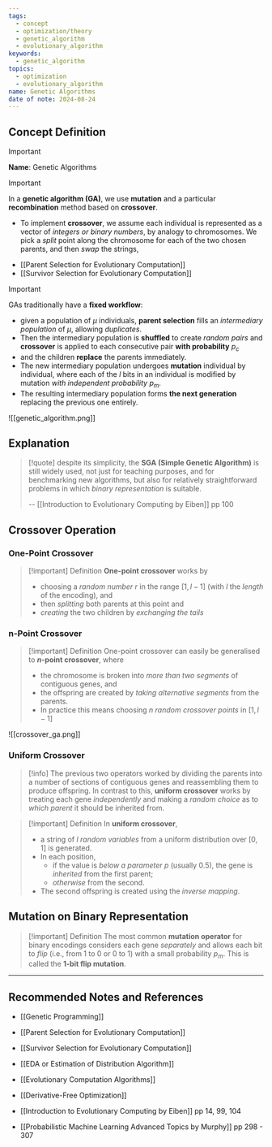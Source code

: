 ```yaml
---
tags:
  - concept
  - optimization/theory
  - genetic_algorithm
  - evolutionary_algorithm
keywords:
  - genetic_algorithm
topics:
  - optimization
  - evolutionary_algorithm
name: Genetic Algorithms
date of note: 2024-08-24
---
```


## Concept Definition

>[!important]
>**Name**: Genetic Algorithms

>[!important] 
>In a **genetic algorithm (GA)**, we use **mutation** and a particular **recombination** method based on **crossover**. 
>- To implement **crossover**, we assume each individual is represented as a vector of *integers or binary numbers*, by analogy to chromosomes. We pick a *split* point along the chromosome for each of the two chosen parents, and then *swap* the strings,

- [[Parent Selection for Evolutionary Computation]]
- [[Survivor Selection for Evolutionary Computation]]

>[!important] 
>GAs traditionally have a **fixed workflow**: 
>- given a population of $\mu$ individuals, **parent selection** fills an *intermediary population* of $\mu$, allowing *duplicates*. 
>- Then the intermediary population is **shuffled** to create *random pairs* and **crossover** is applied to each consecutive pair **with probability** $p_{c}$
>- and the children **replace** the parents immediately.
>- The new intermediary population undergoes **mutation** individual by individual, where each of the $l$ bits in an individual is modified by mutation *with independent probability* $p_m$.
>- The resulting intermediary population forms **the next generation** replacing the previous one entirely.


![[genetic_algorithm.png]]




## Explanation

>[!quote]
>despite its simplicity, the **SGA (Simple Genetic Algorithm)** is still widely used, not just for teaching purposes, and for benchmarking new algorithms, but also for relatively straightforward problems in which *binary representation* is suitable.
>
>-- [[Introduction to Evolutionary Computing by Eiben]] pp 100

## Crossover Operation

### One-Point Crossover

>[!important] Definition
>**One-point crossover** works by 
>- choosing a *random number* $r$ in the range $[1,l− 1]$ (with $l$ the *length* of the encoding), and 
>- then *splitting* both parents at this point and 
>- *creating* the two children by *exchanging the tails*

### n-Point Crossover

>[!important] Definition
>One-point crossover can easily be generalised to **$n$-point crossover**, where 
>- the chromosome is broken into *more than two segments* of contiguous genes, and 
>- the offspring are created by *taking alternative segments* from the parents. 
>- In practice this means choosing $n$ *random crossover points* in $[1,l−1]$

![[crossover_ga.png]]

### Uniform Crossover

>[!info]
>The previous two operators worked by dividing the parents into a number of sections of contiguous genes and reassembling them to produce offspring. In contrast to this, **uniform crossover** works by treating each gene *independently* and making a *random choice* as to *which parent* it should be inherited from.

>[!important] Definition
>In **uniform crossover**, 
>- a string of $l$ *random variables* from a uniform distribution over $[0,1]$ is generated. 
>- In each position, 
>	- if the value is *below a parameter* $p$ (usually 0.5), the gene is *inherited* from the first parent; 
>	- *otherwise* from the second. 
>- The second offspring is created using the *inverse mapping*.

## Mutation on Binary Representation

>[!important] Definition
>The most common **mutation operator** for binary encodings considers each gene *separately* and allows each bit to *flip* (i.e., from 1 to 0 or 0 to 1) with a small probability $p_{m}$. This is called the **$1$-bit flip mutation**.





-----------
##  Recommended Notes and References


- [[Genetic Programming]]
- [[Parent Selection for Evolutionary Computation]]
- [[Survivor Selection for Evolutionary Computation]]

- [[EDA or Estimation of Distribution Algorithm]]
- [[Evolutionary Computation Algorithms]]
- [[Derivative-Free Optimization]]


- [[Introduction to Evolutionary Computing by Eiben]] pp 14, 99, 104
- [[Probabilistic Machine Learning Advanced Topics by Murphy]] pp 298 - 307